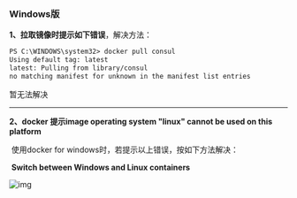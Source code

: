 ### Windows版

**1、拉取镜像时提示如下错误**，解决方法：

```markdown
PS C:\WINDOWS\system32> docker pull consul
Using default tag: latest
latest: Pulling from library/consul
no matching manifest for unknown in the manifest list entries
```

暂无法解决

---

**2、docker 提示image operating system "linux" cannot be used on this platform**

​	使用docker for windows时，若提示以上错误，按如下方法解决：

​	**Switch between Windows and Linux containers**

![img](F:\GitDepository\学习文档\Docker\images\Center)

